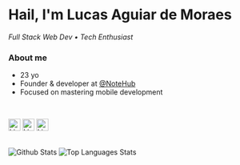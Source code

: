 # Hail, I'm Lucas Aguiar de Moraes

<p>
  <em>Full Stack Web Dev • Tech Enthusiast</em>
</p>

### About me

- 23 yo
- Founder & developer at <a href="https://notehub.com.br">@NoteHub</a>
- Focused on mastering mobile development

<br/>

<p>
  <a href="https://www.linkedin.com/in/lucas-admoraes" style="text-decoration:none;">
    <picture>
      <source
          srcset="https://img.shields.io/badge/LinkedIn-white?style=flat-square&logo=invision&logoColor=black&labelColor=white&color=white"
          media="(prefers-color-scheme: dark)"
      />
      <source
          srcset="https://img.shields.io/badge/LinkedIn-black?style=flat-square&logo=invision&logoColor=white&labelColor=black&color=black"
          media="(prefers-color-scheme: light), (prefers-color-scheme: no-preference)"
      />
      <img alt="LinkedIn" style="height:24px" src="https://img.shields.io/badge/LinkedIn-black?style=flat-square&logo=invision&logoColor=white&labelColor=black&color=black">
    </picture>
</a>
  <a href="https://devlucas.website" style="text-decoration:none;">
    <picture>
      <source
          srcset="https://img.shields.io/badge/Website-white?style=flat-square&logo=brave&logoColor=black&labelColor=white&color=white"
          media="(prefers-color-scheme: dark)"
      />
      <source
          srcset="https://img.shields.io/badge/Website-black?style=flat-square&logo=brave&logoColor=white&labelColor=black&color=black"
          media="(prefers-color-scheme: light), (prefers-color-scheme: no-preference)"
      />
      <img alt="LinkedIn" style="height:24px" src="https://img.shields.io/badge/Website-black?style=flat-square&logo=brave&logoColor=white&labelColor=black&color=black">
    </picture>
  </a>
  <a href="mailto:vintesetelucas@gmail.com" style="text-decoration:none;">
    <picture>
      <source
          srcset="https://img.shields.io/badge/Gmail-white?style=flat-square&logo=gmail&logoColor=black&labelColor=white&color=white"
          media="(prefers-color-scheme: dark)"
      />
      <source
          srcset="https://img.shields.io/badge/Gmail-black?style=flat-square&logo=gmail&logoColor=white&labelColor=black&color=black"
          media="(prefers-color-scheme: light), (prefers-color-scheme: no-preference)"
      />
      <img alt="LinkedIn" style="height:24px" src="https://img.shields.io/badge/Gmail-black?style=flat-square&logo=gmail&logoColor=white&labelColor=black&color=black">
    </picture>
  </a>
</p>

<br>

<div>
  <picture>
      <source
        srcset="https://github-readme-stats.vercel.app/api?username=lucas-adm&rank_icon=github&show_icons=true&hide_border=true&hide=stars&line_height=24&title_color=fff&text_color=fff&icon_color=fff&ring_color=fff&theme=ambient_gradient&bg_color=00000000"
        media="(prefers-color-scheme: dark)"
      />
      <source
        srcset="https://github-readme-stats.vercel.app/api?username=lucas-adm&rank_icon=github&show_icons=true&hide=stars&hide_border=true&line_height=24&title_color=000&text_color=000&icon_color=000&ring_color=000&theme=ambient_gradient&bg_color=00000000"
        media="(prefers-color-scheme: light), (prefers-color-scheme: no-preference)"
      />
    <img src="https://github-readme-stats.vercel.app/api?username=lucas-adm" alt="Github Stats"/>
  </picture>
  <picture>
      <source
        srcset="https://github-readme-stats.vercel.app/api/top-langs/?username=lucas-adm&layout=compact&hide_border=true&card_width=350&line_height=25&text_color=fff&title_color=fff&theme=ambient_gradient&bg_color=00000000&langs_count=6"
        media="(prefers-color-scheme: dark)"
        />
        <source
        srcset="https://github-readme-stats.vercel.app/api/top-langs/?username=lucas-adm&layout=compact&hide_border=true&card_width=350&line_height=25&text_color=000&title_color=000&theme=ambient_gradient&bg_color=00000000&langs_count=6"
        media="(prefers-color-scheme: light), (prefers-color-scheme: no-preference)"
      />
      <img src="https://github-readme-stats.vercel.app/api/top-langs/?username=lucas-adm" alt="Top Languages Stats"/>
  </picture>
</div>
